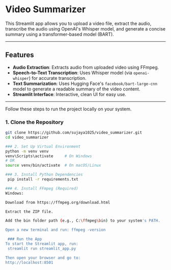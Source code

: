 #  Video Summarizer

This Streamlit app allows you to upload a video file, extract the audio, transcribe the audio using OpenAI's Whisper model, and generate a concise summary using a transformer-based model (BART).

---

##  Features

- **Audio Extraction**: Extracts audio from uploaded video using FFmpeg.
- **Speech-to-Text Transcription**: Uses Whisper model (via `openai-whisper`) for accurate transcription.
- **Text Summarization**: Uses Hugging Face's `facebook/bart-large-cnn` model to generate a readable summary of the video content.
- **Streamlit Interface**: Interactive, clean UI for easy use.

---



Follow these steps to run the project locally on your system.

### 1. Clone the Repository

```bash
git clone https://github.com/sujaya1025/video_summarizer.git
cd video_summarizer

### 2. Set Up Virtual Environment
python -m venv venv
venv\Scripts\activate     # On Windows
# OR
source venv/bin/activate  # On macOS/Linux

### 3. Install Python Dependencies
 pip install -r requirements.txt

### 4. Install FFmpeg (Required)
Windows:

Download from https://ffmpeg.org/download.html

Extract the ZIP file.

Add the bin folder path (e.g., C:\ffmpeg\bin) to your system's PATH.

Open a new terminal and run: ffmpeg -version

 ### Run the App
To start the Streamlit app, run:
 streamlit run streamlit_app.py

Then open your browser and go to:
http://localhost:8501

